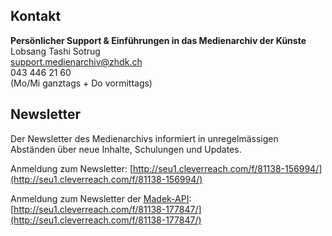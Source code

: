 ## Kontakt

**Persönlicher Support & Einführungen in das Medienarchiv der Künste**  
Lobsang Tashi Sotrug  
[support.medienarchiv@zhdk.ch](mailto:support.medienarchiv@zhdk.ch)  
043 446 21 60  
\(Mo/Mi ganztags + Do vormittags\)



## Newsletter

Der Newsletter des Medienarchivs informiert in unregelmässigen Abständen über neue Inhalte, Schulungen und Updates.

Anmeldung zum Newsletter: [http://seu1.cleverreach.com/f/81138-156994/](http://seu1.cleverreach.com/f/81138-156994/)

Anmeldung zum Newsletter der [Madek-API](https://wiki.zhdk.ch/madek-hilfe/doku.php?id=api): [http://seu1.cleverreach.com/f/81138-177847/](http://seu1.cleverreach.com/f/81138-177847/)

